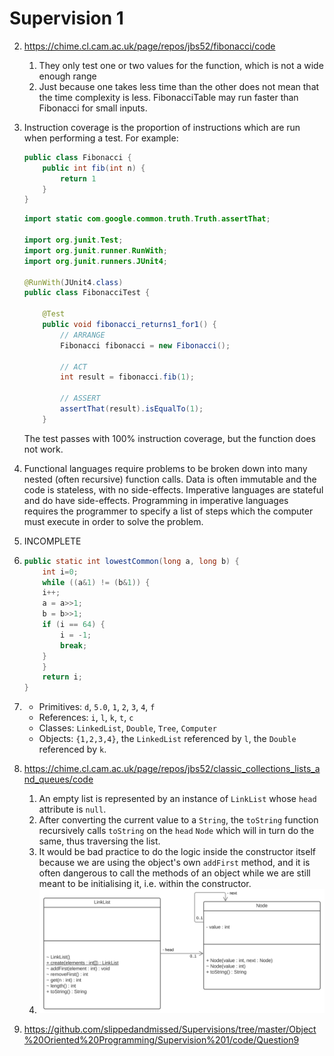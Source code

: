 # Supervision 1
2. https://chime.cl.cam.ac.uk/page/repos/jbs52/fibonacci/code
    1. They only test one or two values for the function, which is not a wide enough range
    2. Just because one takes less time than the other does not mean that the time complexity is less. FibonacciTable may run faster than Fibonacci for small inputs.

3. Instruction coverage is the proportion of instructions which are run when performing a test. For example:
    ```java
    public class Fibonacci {
        public int fib(int n) {
            return 1
        }
    }
    ```
    ```java
    import static com.google.common.truth.Truth.assertThat;

    import org.junit.Test;
    import org.junit.runner.RunWith;
    import org.junit.runners.JUnit4;

    @RunWith(JUnit4.class)
    public class FibonacciTest {

        @Test
        public void fibonacci_returns1_for1() {
            // ARRANGE
            Fibonacci fibonacci = new Fibonacci();

            // ACT
            int result = fibonacci.fib(1);

            // ASSERT
            assertThat(result).isEqualTo(1);
        }

    ```
    The test passes with 100% instruction coverage, but the function does not work.

4. Functional languages require problems to be broken down into many nested (often recursive) function calls. Data is often immutable and the code is stateless, with no side-effects. Imperative languages are stateful and do have side-effects. Programming in imperative languages requires the programmer to specify a list of steps which the computer must execute in order to solve the problem.

5. INCOMPLETE

6.
    ```java
    public static int lowestCommon(long a, long b) {
        int i=0;
        while ((a&1) != (b&1)) {
        i++;
        a = a>>1;
        b = b>>1;
        if (i == 64) {
            i = -1;
            break;
        }
        }
        return i;
    }
    ```

7.
    - Primitives: `d`, `5.0`, `1`, `2`, `3`, `4`, `f`
    - References: `i`, `l`, `k`, `t`, `c`
    - Classes: `LinkedList`, `Double`, `Tree`, `Computer`
    - Objects: `{1,2,3,4}`, the `LinkedList` referenced by `l`, the `Double` referenced by `k`.

8. https://chime.cl.cam.ac.uk/page/repos/jbs52/classic_collections_lists_and_queues/code
    1. An empty list is represented by an instance of `LinkList` whose `head` attribute is `null`.
    2. After converting the current value to a `String`, the `toString` function recursively calls `toString` on the `head` `Node` which will in turn do the same, thus traversing the list.
    3. It would be bad practice to do the logic inside the constructor itself because we are using the object's own `addFirst` method, and it is often dangerous to call the methods of an object while we are still meant to be initialising it, i.e. within the constructor.
    4. <img src="https://raw.githubusercontent.com/slippedandmissed/Supervisions/master/Object%20Oriented%20Programming/Supervision%201/figures/LinkList%20UML.svg"/>

9. https://github.com/slippedandmissed/Supervisions/tree/master/Object%20Oriented%20Programming/Supervision%201/code/Question9